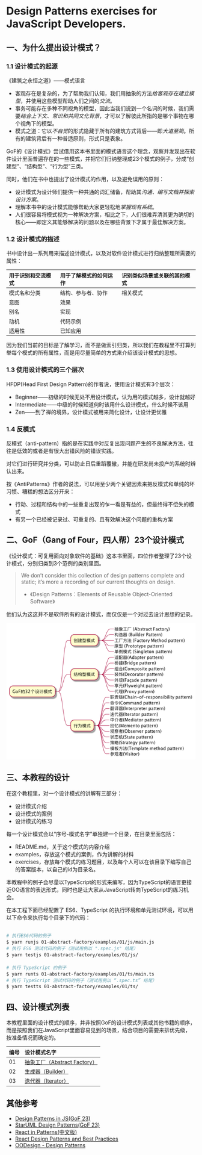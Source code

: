 # Design Patterns exercises for JavaScript Developers.

## 一、为什么提出设计模式？

### 1.1 设计模式的起源

《建筑之永恒之道》——模式语言

 * 客观存在是复杂的，为了帮助我们认知，我们用抽象的方法*给客观存在建立模型*，并使用这些模型帮助人们之间的*交流*。
 * 事务可能存在多种不同视角的模型，因此当我们说到一个名词的时候，我们需要*结合上下文、常识和共同文化背景*，才可以了解彼此所指的是哪个事物在哪个视角下的模型。
 * 模式之道：它以*不自觉*的形式隐藏于所有的建筑方式背后——即*大道至简*。所有的建筑背后有一种普适原则，形式只是表象。


GoF的《设计模式》尝试借用这本书里面的模式语言这个理念，观察并发现出在软件设计里面普遍存在的一些模式，并把它们归纳整理成23个模式的例子，分成“创建型”、“结构型”、“行为型”三类。

同时，他们在书中也提出了设计模式的作用，以及避免误用的原则：

 * 设计模式为设计师们提供一种共通的词汇储备，帮助其*沟通、编写文档并探索设计方案*。
 * 理解本书中的设计模式能够帮助大家更轻松地*掌握现有系统*。
 * 人们很容易将模式视为一种解决方案，相比之下，人们很难弄清其更为确切的核心——即定义其能够解决的问题以及在哪些背景下才属于最佳解决方案。


### 1.2 设计模式的描述

书中设计出一系列用来描述设计模式，以及对软件设计模式进行归纳整理所需要的属性：

| 用于识别和交流模式  | 用于了解模式的如何运作 | 识别类似场景或关联的其他模式 |
| :------------------ | :--------------------- | :--------------------------- |
| 模式名和分类        | 结构、参与者、协作     | 相关模式                     |
| 意图                | 效果                   |                              |
| 别名                | 实现                   |                              |
| 动机                | 代码示例               |                              |
| 适用性              | 已知应用               | &nbsp;                       |

因为我们当前的目标是了解学习，而不是做索引归类，所以我们在教程里不打算列举每个模式的所有属性，而是用尽量简单的方式来介绍该设计模式的思想。


### 1.3 使用设计模式的三个层次

HFDP(Head First Design Pattern)的作者说，使用设计模式有3个层次：

* Beginner——初级的时候无处不用设计模式，认为用的模式越多，设计就越好
* Intermediate——中级的时候知道何时该用什么设计模式，什么时候不该用
* Zen——到了禅的境界，设计模式被用来简化设计，让设计更优雅

### 1.4 反模式

反模式（anti-pattern）指的是在实践中对反复出现问题产生的不良解决方法，往往是低效的或者是有很大出错风险的错误实践。

对它们进行研究并分类，可以防止日后重蹈覆辙，并能在研发尚未投产的系统时辨认出来。

按《AntiPatterns》作者的说法，可以用至少两个关键因素来把反模式和单纯的坏习惯、糟糕的想法区分开来：

  * 行动、过程和结构中的一些重复出现的乍一看是有益的，但最终得不偿失的模式
  * 有另一个已经被记录过、可重复的、且有效解决这个问题的重构方案


## 二、GoF（Gang of Four，四人帮）23个设计模式

《设计模式：可复用面向对象软件的基础》这本书里面，四位作者整理了23个设计模式，分别归类到3个范例的类别里面。

> We don’t consider this collection of design patterns complete and static; it’s more a recording of our current thoughts on design.
>
> - 《Design Patterns：Elements of Reusable Object-Oriented Software》

他们认为这这并不是软件所有的设计模式，而仅仅是一个对过去设计思想的记录。

![GoF的23个设计模式](graphs/gof32.png)


## 三、本教程的设计

在这个教程里，对一个设计模式的讲解有三部分：

 - 设计模式介绍
 - 设计模式的案例
 - 设计模式的练习

每一个设计模式会以“序号-模式名字”单独建一个目录，在目录里面包括：

 * README.md，关于这个模式的内容介绍
 * examples，存放这个模式的案例，作为讲解的材料
 * exercises，存放每个模式的练习题目，以及每个人可以在该目录下编写自己的答案版本，以自己的id为目录名。

本教程中的例子会尽量以TypeScript的形式来编写，因为TypeScript的语言更接近OO语言的表达形式，同时也是让大家从JavaScript转向TypeScript的练习机会。

在本工程下面已经配置了 ES6、TypeScript 的执行环境和单元测试环境，可以用以下命令来执行每个目录下的代码：

```sh

# 执行ES6代码的例子
$ yarn runjs 01-abstract-factory/examples/01/js/main.js
# 执行 ES6 测试代码的例子（测试用例以 ".spec.js" 结尾）
$ yarn testjs 01-abstract-factory/examples/01/js/

# 执行 TypeScript 的例子
$ yarn runts 01-abstract-factory/examples/01/ts/main.ts
# 执行 TypeScript 测试代码的例子（测试用例以 “.spec.ts” 结尾）
$ yarn testts 01-abstract-factory/examples/01/ts/

```

## 四、设计模式列表

本教程里面的设计模式的顺序，并非按照GoF的设计模式列表或其他书籍的顺序，而是按照我们在JavaScript里面容易见到的场景，结合项目的需要来排优先级，按准备情况而确定的。

| 编号     | 设计模式名字                             |
| :------ | :------------------------------------- |
| 01      | [抽象工厂（Abstract Factory）](01-abstract-factory/README.md)   |
| 02      | [生成器（Builder）](02-builder/README.md)                       |
| 03      | [迭代器（Iterator）](03-iterator/README.md)                     |


## 其他参考

 - [Design Patterns in JS(GoF 23)](https://github.com/fbeline/design-patterns-JS)
 - [StarUML Design Patterns(GoF 23)](https://github.com/loredanacirstea/staruml-design-patterns)
 - [React in Patterns(中文版)](https://github.com/SangKa/react-in-patterns-cn)
 - [React Design Patterns and Best Practices](https://github.com/MicheleBertoli/react-design-patterns-and-best-practices)
 - [OODesign - Design Patterns](https://www.oodesign.com/)
